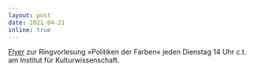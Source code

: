 ```yaml
---
layout: post
date: 2021-04-21
inline: true
---
```


<a href="{{ site.baseurl }}/assets/pdf/2021_politiken-der-farben_rvl.pdf" target="_blank">Flyer</a> zur Ringvorlesung »Politiken der Farben« jeden Dienstag 14 Uhr c.t. am Institut für Kulturwissenschaft.
